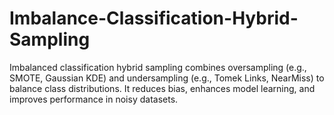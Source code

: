 # Imbalance-Classification-Hybrid-Sampling
Imbalanced classification hybrid sampling combines oversampling (e.g., SMOTE, Gaussian KDE) and undersampling (e.g., Tomek Links, NearMiss) to balance class distributions. It reduces bias, enhances model learning, and improves performance in noisy datasets.
